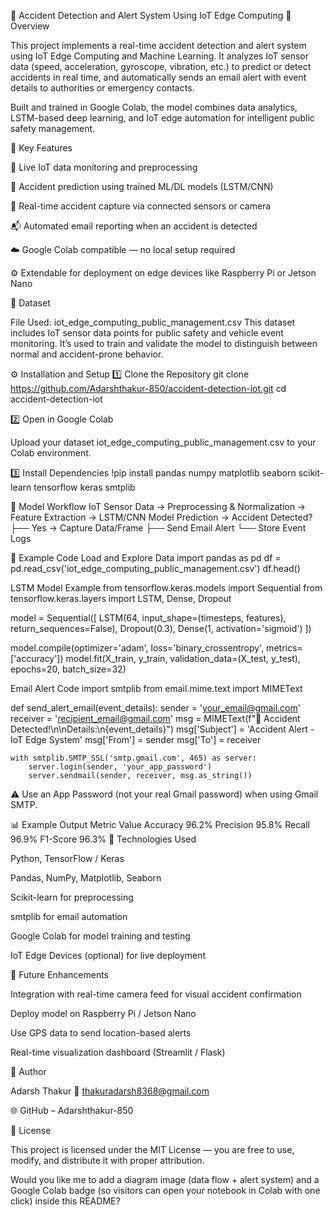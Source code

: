 🧠 Accident Detection and Alert System Using IoT Edge Computing
📘 Overview

This project implements a real-time accident detection and alert system using IoT Edge Computing and Machine Learning.
It analyzes IoT sensor data (speed, acceleration, gyroscope, vibration, etc.) to predict or detect accidents in real time, and automatically sends an email alert with event details to authorities or emergency contacts.

Built and trained in Google Colab, the model combines data analytics, LSTM-based deep learning, and IoT edge automation for intelligent public safety management.

🚀 Key Features

📡 Live IoT data monitoring and preprocessing

🤖 Accident prediction using trained ML/DL models (LSTM/CNN)

🎥 Real-time accident capture via connected sensors or camera

📬 Automated email reporting when an accident is detected

☁️ Google Colab compatible — no local setup required

⚙️ Extendable for deployment on edge devices like Raspberry Pi or Jetson Nano

🧩 Dataset

File Used: iot_edge_computing_public_management.csv
This dataset includes IoT sensor data points for public safety and vehicle event monitoring.
It’s used to train and validate the model to distinguish between normal and accident-prone behavior.

⚙️ Installation and Setup
1️⃣ Clone the Repository
git clone https://github.com/Adarshthakur-850/accident-detection-iot.git
cd accident-detection-iot

2️⃣ Open in Google Colab

Upload your dataset iot_edge_computing_public_management.csv to your Colab environment.

3️⃣ Install Dependencies
!pip install pandas numpy matplotlib seaborn scikit-learn tensorflow keras smtplib

🧠 Model Workflow
IoT Sensor Data  →  Preprocessing & Normalization
                  →  Feature Extraction
                  →  LSTM/CNN Model Prediction
                  →  Accident Detected?
                        ├── Yes → Capture Data/Frame
                        ├── Send Email Alert
                        └── Store Event Logs

🧩 Example Code
Load and Explore Data
import pandas as pd
df = pd.read_csv('iot_edge_computing_public_management.csv')
df.head()

LSTM Model Example
from tensorflow.keras.models import Sequential
from tensorflow.keras.layers import LSTM, Dense, Dropout

model = Sequential([
    LSTM(64, input_shape=(timesteps, features), return_sequences=False),
    Dropout(0.3),
    Dense(1, activation='sigmoid')
])

model.compile(optimizer='adam', loss='binary_crossentropy', metrics=['accuracy'])
model.fit(X_train, y_train, validation_data=(X_test, y_test), epochs=20, batch_size=32)

Email Alert Code
import smtplib
from email.mime.text import MIMEText

def send_alert_email(event_details):
    sender = 'your_email@gmail.com'
    receiver = 'recipient_email@gmail.com'
    msg = MIMEText(f"🚨 Accident Detected!\n\nDetails:\n{event_details}")
    msg['Subject'] = 'Accident Alert - IoT Edge System'
    msg['From'] = sender
    msg['To'] = receiver

    with smtplib.SMTP_SSL('smtp.gmail.com', 465) as server:
        server.login(sender, 'your_app_password')
        server.sendmail(sender, receiver, msg.as_string())


⚠️ Use an App Password (not your real Gmail password) when using Gmail SMTP.

📊 Example Output
Metric	Value
Accuracy	96.2%
Precision	95.8%
Recall	96.9%
F1-Score	96.3%
🧰 Technologies Used

Python, TensorFlow / Keras

Pandas, NumPy, Matplotlib, Seaborn

Scikit-learn for preprocessing

smtplib for email automation

Google Colab for model training and testing

IoT Edge Devices (optional) for live deployment

🧭 Future Enhancements

Integration with real-time camera feed for visual accident confirmation

Deploy model on Raspberry Pi / Jetson Nano

Use GPS data to send location-based alerts

Real-time visualization dashboard (Streamlit / Flask)

👤 Author

Adarsh Thakur
📧 thakuradarsh8368@gmail.com

🌐 GitHub – Adarshthakur-850

🪪 License

This project is licensed under the MIT License — you are free to use, modify, and distribute it with proper attribution.

Would you like me to add a diagram image (data flow + alert system) and a Google Colab badge (so visitors can open your notebook in Colab with one click) inside this README?
